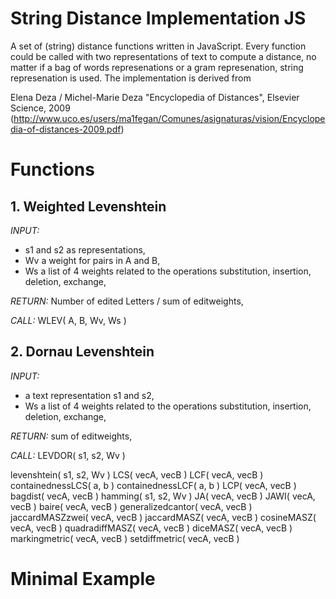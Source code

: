 # String Distance Implementation JS
A set of (string) distance functions written in JavaScript. Every function could be called with two representations of text to compute a distance, no matter if a bag of words represenations or a gram represenation, string represenation is used. The implementation is derived from 

Elena Deza / Michel-Marie Deza "Encyclopedia of Distances", Elsevier Science, 2009 (http://www.uco.es/users/ma1fegan/Comunes/asignaturas/vision/Encyclopedia-of-distances-2009.pdf)


# Functions
## 1. Weighted Levenshtein
*INPUT:*
* s1 and s2 as representations, 
* Wv a weight for pairs in A and B, 
* Ws a list of 4 weights related to the operations substitution, insertion, deletion, exchange,
       
*RETURN:* Number of edited Letters / sum of editweights,

*CALL:* WLEV( A, B, Wv, Ws )

## 2. Dornau Levenshtein
*INPUT:* 
* a text representation s1 and s2,
* Ws a list of 4 weights related to the operations substitution, insertion, deletion, exchange,
       
*RETURN:* sum of editweights,

*CALL:* LEVDOR( s1, s2, Wv )

levenshtein( s1, s2, Wv )
LCS( vecA, vecB )
LCF( vecA, vecB )
containednessLCS( a, b )
containednessLCF( a, b )
LCP( vecA, vecB )
bagdist( vecA, vecB )
hamming( s1, s2, Wv )
JA( vecA, vecB )
JAWI( vecA, vecB )
baire( vecA, vecB )
generalizedcantor( vecA, vecB )
jaccardMASZzwei( vecA, vecB )
jaccardMASZ( vecA, vecB )
cosineMASZ( vecA, vecB )
quadradiffMASZ( vecA, vecB )
diceMASZ( vecA, vecB )
markingmetric( vecA, vecB )
setdiffmetric( vecA, vecB )

# Minimal Example


